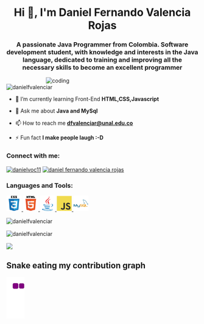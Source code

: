 <h1 align="center">Hi 👋, I'm Daniel Fernando Valencia Rojas</h1>
<h3 align="center">A passionate Java Programmer from Colombia. Software development student, with knowledge and interests in the Java language, dedicated to training and improving all the necessary skills to become an excellent programmer</h3>

<img align="right" alt="coding" width="400" src="https://gohighbrow.com/wp-content/uploads/2018/01/An-introduction-to-Java-programming_sharing.png">

<p align="left"> <img src="https://komarev.com/ghpvc/?username=danielfvalenciar&label=Profile%20views&color=0e75b6&style=flat" alt="danielfvalenciar" /> </p>

- 🌱 I’m currently learning Front-End **HTML,CSS,Javascript**

- 💬 Ask me about **Java and MySql**

- 📫 How to reach me **dfvalenciar@unal.edu.co**

- ⚡ Fun fact **I make people laugh :-D**

<h3 align="left">Connect with me:</h3>
<p align="left">
<a href="https://twitter.com/danielvoc11" target="blank"><img align="center" src="https://raw.githubusercontent.com/rahuldkjain/github-profile-readme-generator/master/src/images/icons/Social/twitter.svg" alt="danielvoc11" height="30" width="40" /></a>
<a href="https://www.linkedin.com/in/daniel-fernando-valencia-rojas-69542a18a/" target="blank"><img align="center" src="https://raw.githubusercontent.com/rahuldkjain/github-profile-readme-generator/master/src/images/icons/Social/linked-in-alt.svg" alt="daniel fernando valencia rojas" height="30" width="40" /></a>
</p>

<h3 align="left">Languages and Tools:</h3>
<p align="left"> <a href="https://www.w3schools.com/css/" target="_blank" rel="noreferrer"> <img src="https://raw.githubusercontent.com/devicons/devicon/master/icons/css3/css3-original-wordmark.svg" alt="css3" width="40" height="40"/> </a> <a href="https://www.w3.org/html/" target="_blank" rel="noreferrer"> <img src="https://raw.githubusercontent.com/devicons/devicon/master/icons/html5/html5-original-wordmark.svg" alt="html5" width="40" height="40"/> </a> <a href="https://www.java.com" target="_blank" rel="noreferrer"> <img src="https://raw.githubusercontent.com/devicons/devicon/master/icons/java/java-original.svg" alt="java" width="40" height="40"/> </a> <a href="https://developer.mozilla.org/en-US/docs/Web/JavaScript" target="_blank" rel="noreferrer"> <img src="https://raw.githubusercontent.com/devicons/devicon/master/icons/javascript/javascript-original.svg" alt="javascript" width="40" height="40"/> </a> <a href="https://www.mysql.com/" target="_blank" rel="noreferrer"> <img src="https://raw.githubusercontent.com/devicons/devicon/master/icons/mysql/mysql-original-wordmark.svg" alt="mysql" width="40" height="40"/> </a> </p>


<p><img align="center" src="https://github-readme-stats-git-masterrstaa-rickstaa.vercel.app/api/top-langs?username=danielfvalenciar&show_icons=true&locale=en&layout=compact" alt="danielfvalenciar" /></p>

<p><img align="center" src="https://github-readme-stats-git-masterrstaa-rickstaa.vercel.app/api?username=danielfvalenciar&&show_icons=true&theme=dark" alt="danielfvalenciar" /></p>

<p><img align="center" src="https://github-readme-streak-stats.herokuapp.com/?user=danielfvalenciar&" /></p>


## Snake eating my contribution graph
![snake gif](https://github.com/danielfvalenciar/danielfvalenciar/blob/output/github-contribution-grid-snake.gif)


<!--"https://github-readme-stats.vercel.app/api?username=danielfvalenciar&show_icons=true&locale=en"-->










